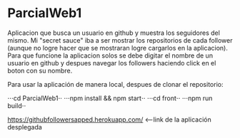 # ParcialWeb1
Aplicacion que busca un usuario en github y muestra los seguidores del mismo.
Mi "secret sauce" iba a ser mostrar los repositorios de cada follower (aunque no logre hacer que se mostraran logre cargarlos en la aplicacion).
Para que funcione la aplicacion solos se debe digitar el nombre de un usuario en github y despues navegar los followers haciendo click en el boton con su nombre.

Para usar la aplicación de manera local, despues de clonar el repositorio:

⋅⋅⋅cd ParcialWeb1⋅⋅
⋅⋅⋅npm install && npm start⋅⋅
⋅⋅⋅cd front⋅⋅
⋅⋅⋅npm run build⋅⋅

https://githubfollowersapped.herokuapp.com/  <--link de la aplicación desplegada
